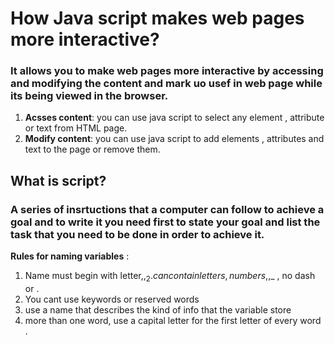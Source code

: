 # How Java script makes web pages more interactive?
### It allows you to make web pages more interactive by accessing and modifying the content and mark uo usef in web page while its being viewed in the browser.
1. **Acsses content**: you can use java script to select any element , attribute or text from HTML page.
2. **Modify content**: you can use java script to add elements , attributes and text to the page or remove them.

## What is script?
### A series of insrtuctions that a computer can follow to achieve a goal and to write it you need first to state your goal and list the task that you need to be done in order to achieve it.
**Rules for naming variables** :
1. Name must begin with letter,$,_
2 .can contain letters, numbers,$,_ , no dash or .
3. You cant use keywords or reserved words
4. use a name that describes the kind of info that the variable store
5. more than one word, use a capital letter for the first letter of every word . 
